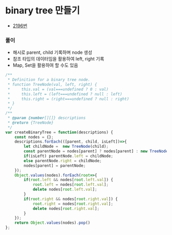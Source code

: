 # binary tree 만들기
 - [2196번](https://leetcode.com/problems/create-binary-tree-from-descriptions/)


### 풀이
  - 해시로 parent, child 기록하며 node 생성
  - 참조 타입의 데이터임을 활용하여 left, right 기록
  - Map, Set을 활용하여 할 수도 있음

  ```javascript
  /**
   * Definition for a binary tree node.
   * function TreeNode(val, left, right) {
   *     this.val = (val===undefined ? 0 : val)
   *     this.left = (left===undefined ? null : left)
   *     this.right = (right===undefined ? null : right)
   * }
   */
  /**
   * @param {number[][]} descriptions
   * @return {TreeNode}
   */
  var createBinaryTree = function(descriptions) {
      const nodes = {};
      descriptions.forEach(([parent, child, isLeft])=>{
          let childNode =  new TreeNode(child);
          const parentNode = nodes[parent] ? nodes[parent] : new TreeNode(parent);
          if(isLeft) parentNode.left = childNode;
          else parentNode.right = childNode;
          nodes[parent] = parentNode;
      });
      Object.values(nodes).forEach(root=>{
          if(root.left && nodes[root.left.val]) {
              root.left = nodes[root.left.val];
              delete nodes[root.left.val];
          }
          if(root.right && nodes[root.right.val]) {
              root.right = nodes[root.right.val];
              delete nodes[root.right.val];
          }
      });
      return Object.values(nodes).pop()
  };
  ```